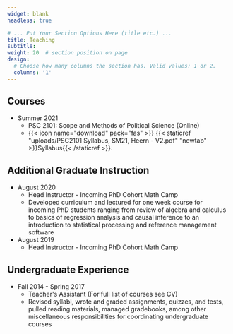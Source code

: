 ```yaml
---
widget: blank
headless: true

# ... Put Your Section Options Here (title etc.) ...
title: Teaching
subtitle:
weight: 20  # section position on page
design:
  # Choose how many columns the section has. Valid values: 1 or 2.
  columns: '1'
---
```


## Courses

* Summer 2021
    * PSC 2101: Scope and Methods of Political Science (Online)
    * {{< icon name="download" pack="fas" >}} {{< staticref "uploads/PSC2101 Syllabus, SM21, Heern - V2.pdf" "newtab" >}}Syllabus{{< /staticref >}}.

## Additional Graduate Instruction

* August 2020
    * Head Instructor - Incoming PhD Cohort Math Camp
    * Developed curriculum and lectured for one week course for incoming PhD students ranging from review of algebra and calculus to basics of regression analysis and causal inference to an introduction to statistical processing and reference management software  
* August 2019
    * Head Instructor - Incoming PhD Cohort Math Camp

## Undergraduate Experience

*  Fall 2014 - Spring 2017
    *  Teacher's Assistant (For full list of courses see CV)
    *  Revised syllabi, wrote and graded assignments, quizzes, and tests, pulled reading materials, managed gradebooks, among other miscellaneous responsibilities for coordinating undergraduate courses